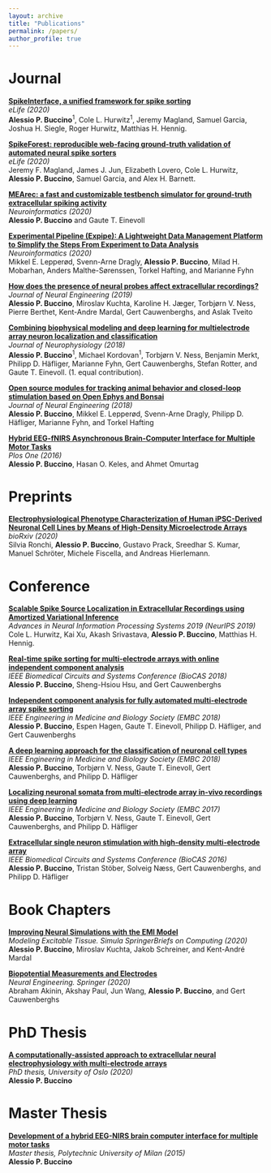 ```yaml
---
layout: archive
title: "Publications"
permalink: /papers/
author_profile: true
---
```


# Journal 

<p>
<a href="https://elifesciences.org/articles/61834">
<b>SpikeInterface, a unified framework for spike sorting</b></a><br>
<i> eLife (2020)</i><br>
<b>Alessio P. Buccino</b><sup>1</sup>, Cole L. Hurwitz<sup>1</sup>, Jeremy Magland, Samuel Garcia, Joshua H. Siegle, Roger Hurwitz, Matthias H. Hennig.
</p>

<p>
<a href="https://elifesciences.org/articles/55167">
<b>SpikeForest: reproducible web-facing ground-truth validation of automated neural spike sorters</b></a><br>
<i> eLife (2020)</i><br>
Jeremy F. Magland, James J. Jun, Elizabeth Lovero, Cole L. Hurwitz, <b>Alessio P. Buccino</b>, Samuel Garcia, and Alex H. Barnett. 
</p>

<p>
<a href="https://link.springer.com/article/10.1007/s12021-020-09467-7">
<b>MEArec: a fast and customizable testbench simulator for ground-truth extracellular spiking activity</b></a><br>
<i> Neuroinformatics (2020)</i> <br><b>Alessio P. Buccino</b> and Gaute T. Einevoll 
</p>

<p>
<a href="https://www.frontiersin.org/articles/10.3389/fninf.2020.00030/full">
<b>Experimental Pipeline (Expipe): A Lightweight Data Management Platform to Simplify the Steps From Experiment to Data Analysis</b></a><br>
<i> Neuroinformatics (2020)</i> <br>
Mikkel E. Lepperød, Svenn-Arne Dragly, <b>Alessio P. Buccino</b>, Milad H. Mobarhan, Anders Malthe-Sørenssen, Torkel Hafting, and Marianne Fyhn
</p>

<p>
<a href="https://iopscience.iop.org/article/10.1088/1741-2552/ab03a1">
<b>How does the presence of neural probes affect extracellular recordings?</b></a><br>
<i> Journal of Neural Engineering (2019)</i><br>
<b>Alessio P. Buccino</b>, Miroslav Kuchta, Karoline H. Jæger, Torbjørn V. Ness, Pierre Berthet, Kent-Andre Mardal, Gert Cauwenberghs, and Aslak Tveito
</p>


<p>
<a href="https://journals.physiology.org/doi/full/10.1152/jn.00210.2018">
<b>Combining biophysical modeling and deep learning for multielectrode array neuron localization and classification</b></a><br>
<i> Journal of Neurophysiology (2018)</i><br>
<b>Alessio P. Buccino</b><sup>1</sup>, Michael Kordovan<sup>1</sup>, Torbjørn V. Ness, Benjamin Merkt, Philipp D. Häfliger, Marianne Fyhn, Gert Cauwenberghs, Stefan Rotter, and Gaute T. Einevoll. (1. equal contribution). 

</p>


<p>
<a href="https://iopscience.iop.org/article/10.1088/1741-2552/aacf45">
<b>Open source modules for tracking animal behavior and closed-loop stimulation based on Open Ephys and Bonsai</b></a><br>
<i> Journal of Neural Engineering (2018)</i><br>
<b>Alessio P. Buccino</b>,  Mikkel E. Lepperød, Svenn-Arne Dragly, Philipp D. Häfliger, Marianne Fyhn, and Torkel Hafting
</p>


<p>
<a href="https://journals.plos.org/plosone/article?id=10.1371/journal.pone.0146610">
<b>Hybrid EEG-fNIRS Asynchronous Brain-Computer Interface for Multiple Motor Tasks</b></a><br>
<i>Plos One (2016)</i><br> <b>Alessio P. Buccino</b>, Hasan O. Keles, and Ahmet Omurtag
</p>


# Preprints

<p>
<a href="https://www.biorxiv.org/content/10.1101/2020.09.02.271403v1">
<b>Electrophysiological Phenotype Characterization of Human iPSC-Derived Neuronal Cell Lines by Means of High-Density Microelectrode Arrays</b></a><br>
<i> bioRxiv (2020)</i><br>Silvia Ronchi, <b>Alessio P. Buccino</b>, Gustavo Prack, Sreedhar S. Kumar, Manuel Schröter, Michele Fiscella, and Andreas Hierlemann</b>. 
</p>


# Conference

<p>
<a href="https://papers.nips.cc/paper/8720-scalable-spike-source-localization-in-extracellular-recordings-using-amortized-variational-inference">
<b>Scalable Spike Source Localization in Extracellular Recordings using Amortized Variational Inference</b></a><br>
<i> Advances in Neural Information Processing Systems 2019 (NeurIPS 2019)</i><br> Cole L. Hurwitz, Kai Xu, Akash Srivastava, <b>Alessio P. Buccino</b>, Matthias H. Hennig. 
</p>

<p>
<a href="https://ieeexplore.ieee.org/document/8584797">
<b>Real-time spike sorting for multi-electrode arrays with online independent component analysis</b></a><br>
<i> IEEE Biomedical Circuits and Systems Conference (BioCAS 2018)</i><br>
<b>Alessio P. Buccino</b>, Sheng-Hsiou Hsu, and Gert Cauwenberghs 
</p>

<p>
<a href="https://ieeexplore.ieee.org/document/8512788">
<b>Independent component analysis for fully automated multi-electrode array spike sorting</b></a><br>
<i> IEEE Engineering in Medicine and Biology Society (EMBC 2018)</i><br>
<b>Alessio P. Buccino</b>, Espen Hagen, Gaute T. Einevoll, Philipp D. Häfliger, and Gert Cauwenberghs
</p>

<p>
<a href="https://ieeexplore.ieee.org/document/8512498">
<b>A deep learning approach for the classification of neuronal cell types</b></a><br>
<i> IEEE Engineering in Medicine and Biology Society (EMBC 2018)</i><br>
<b>Alessio P. Buccino</b>, Torbjørn V. Ness, Gaute T. Einevoll, Gert Cauwenberghs, and Philipp D. Häfliger
</p>


<p>
<a href="https://ieeexplore.ieee.org/document/8512498">
<b>Localizing neuronal somata from multi-electrode array in-vivo recordings using deep learning</b></a><br>
<i> IEEE Engineering in Medicine and Biology Society (EMBC 2017)</i><br>
<b>Alessio P. Buccino</b>, Torbjørn V. Ness, Gaute T. Einevoll, Gert Cauwenberghs, and Philipp D. Häfliger
</p>

<p>
<a href="https://ieeexplore.ieee.org/document/7833846">
<b>Extracellular single neuron stimulation with high-density multi-electrode array</b></a><br>
<i> IEEE Biomedical Circuits and Systems Conference (BioCAS 2016)</i><br>
<b>Alessio P. Buccino</b>, Tristan Stöber, Solveig Næss, Gert Cauwenberghs, and Philipp D. Häfliger
</p>


# Book Chapters

<p>
<a href="https://link.springer.com/chapter/10.1007/978-3-030-61157-6_7">
<b>Improving Neural Simulations with the EMI Model</b></a><br>
<i>Modeling Excitable Tissue. Simula SpringerBriefs on Computing (2020)</i><br>
<b>Alessio P. Buccino</b>, Miroslav Kuchta, Jakob Schreiner, and Kent-André Mardal
</p>


<p>
<a href="https://link.springer.com/chapter/10.1007/978-3-030-43395-6_2#citeas">
<b>Biopotential Measurements and Electrodes</b></a><br>
<i>Neural Engineering. Springer (2020)</i><br>
Abraham Akinin, Akshay Paul, Jun Wang, <b>Alessio P. Buccino</b>, and Gert Cauwenberghs
</p>


# PhD Thesis

<p>
<a href="https://www.duo.uio.no/handle/10852/72480">
<b>A computationally-assisted approach to extracellular neural electrophysiology with multi-electrode arrays</b></a><br>
<i> PhD thesis, University of Oslo (2020) </i><br>
<b>Alessio P. Buccino</b>
</p>

# Master Thesis

<p>
<a href="https://www.politesi.polimi.it/handle/10589/112424">
<b>Development of a hybrid EEG-NIRS brain computer interface for multiple motor tasks</b></a><br>
<i>Master thesis, Polytechnic University of Milan (2015) </i><br>
<b>Alessio P. Buccino</b>
</p>


